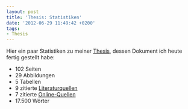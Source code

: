 ```yaml
---
layout: post
title: 'Thesis: Statistiken'
date: '2012-06-29 11:49:42 +0200'
tags:
- Thesis
---
```

<p>Hier ein paar Statistiken zu meiner <a href="/thesis-abstract">Thesis</a>, dessen Dokument ich heute fertig gestellt habe:</p>
<ul>
<li>102 Seiten</li>
<li>29 Abbildungen</li>
<li>5 Tabellen</li>
<li>9 zitierte <a href="/thesis-quellen">Literaturquellen</a></li>
<li>7 zitierte <a href="/thesis-quellen">Online-Quellen</a></li>
<li>17.500 Wörter</li>
</ul>
